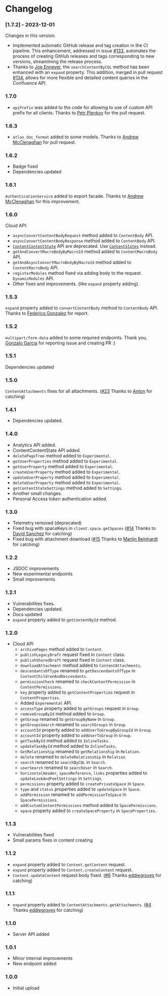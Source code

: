 # Changelog

### [1.7.2] - 2023-12-01

Changes in this version:

- Implemented automatic GitHub release and tag creation in the CI pipeline. This enhancement, addressed in issue [#133](https://github.com/MrRefactoring/confluence.js/issues/133), automates the process of creating GitHub releases and tags corresponding to new versions, streamlining the release process.
- Thanks to [Joe Ennever](https://github.com/JoeEnnever), the `searchContentByCQL` method has been enhanced with an `expand` property. This addition, merged in pull request [#134](https://github.com/MrRefactoring/confluence.js/pull/134/files), allows for more flexible and detailed content queries in the Confluence API.

### 1.7.0

- `apiPrefix` was added to the code for allowing to use of custom API prefix for all clients. Thanks to [Petr Plenkov](https://github.com/ThePlenkov) for the pull request.

### 1.6.3

- `atlas_doc_format` added to some models. Thanks to [Andrew McClenaghan](https://github.com/andymac4182) for pull request.

### 1.6.2

- Badge fixed
- Dependencies updated

### 1.6.1

`AuthenticationService` added to export facade. Thanks to [Andrew McClenaghan](https://github.com/andymac4182) for this improvement.

### 1.6.0

Cloud API:
  - `asyncConvertContentBodyRequest` method added to `ContentBody` API.
  - `asyncConvertContentBodyResponse` method added to `ContentBody` API.
  - [`ContentContentState`](https://github.com/MrRefactoring/confluence.js/blob/master/src/api/contentContentState.ts) API are deprecated. Use [`ContentStates`](https://github.com/MrRefactoring/confluence.js/blob/master/src/api/contentStates.ts) instead.
  - `getAndConvertMacroBodyByMacroId` method added to `ContentMacroBody` API.
  - `getAndAsyncConvertMacroBodyByMacroId` method added to `ContentMacroBody` API.
  - `registerModules` method fixed via adding body to the request. `DynamicModules` API.
  - Other fixes and improvements. (like `expand` property adding).

### 1.5.3

`expand` property added to `convertContentBody` method to `ContentBody` API. Thanks to [Federico Gonzalez](https://github.com/FedeG) for report.

### 1.5.2

`multipart/form-data` added to some required endpoints. Thank you, [Gonzalo Garcia](https://github.com/ggarcia24) for reporting issue and creating PR :)

### 1.5.1

Dependencies updated

### 1.5.0

`ContentAttachments` fixes for all attachments. ([#23](https://github.com/MrRefactoring/confluence.js/issues/23) Thanks to [Anton](https://github.com/tester22) for catching)

### 1.4.1

- Dependencies updated.

### 1.4.0

- Analytics API added.
- ContentContentState API added.
- `deletePageTree` method added to `Experimental`.
- `getUserProperties` method added to `Experimental`.
- `getUserProperty` method added to `Experimental`.
- `createUserProperty` method added to `Experimental`.
- `updateUserProperty` method added to `Experimental`.
- `deleteUserProperty` method added to `Experimental`.
- `getContentStateSettings` method added to `Settings`.
- Another small changes.
- Personal Access token authentication added.

### 1.3.0

- Telemetry removed (deprecated)
- Fixed bug with spaceKeys in `client.space.getSpaces` ([#14](https://github.com/MrRefactoring/confluence.js/issues/14) Thanks to [David Sanchez](https://github.com/emulienfou) for catching)
- Fixed bug with attachment download ([#15](https://github.com/MrRefactoring/confluence.js/issues/15) Thanks to [Martin Reinhardt](https://github.com/hypery2k) for catching)

### 1.2.2

- JSDOC improvements
- New experimental endpoints
- Small improvements

### 1.2.1

- Vulnerabilities fixes.
- Dependencies updated.
- Docs updated
- `expand` property added to `getContentById` method.

### 1.2.0

- Cloud API
  - `archivePages` method added to `Content`.
  - `publishLegacyDraft` request fixed in `Content` class.
  - `publishSharedDraft` request fixed in `Content` class.
  - `downloadAttachment` method added to `ContentAttachments`.
  - `descendantsOfType` renamed to `getDescendantsOfType` in `ContentChildrenAndDescendants`.
  - `permissionCheck` renamed to `checkContentPermission` in `ContentPermissions`.
  - `key` property added to `getContentProperties` request in `ContentProperties`.
  - Added `Experemental` API.
  - `accessType` property added to `getGroups` request in `Group`.
  - `removeGroupById` method added to `Group`.
  - `getGroup` renamed to `getGroupByName` in `Group`.
  - `getGroupsSearch` renamed to `searchGroups` in `Group`.
  - `accountId` property added to `addUserToGroupByGroupId` in `Group`.
  - `accountId` property added to `addUserToGroup` in `Group`.
  - `getTaskById` method added to `InlineTasks`.
  - `updateTaskById` method added to `InlineTasks`.
  - `GetRelationship` renamed to `getRelationship` in `Relation`.
  - `delete` renamed to `deleteRelationship` in `Relation`.
  - `search` renamed to `searchByCQL` in `Search`.
  - `userSearch` renamed to `searchUser` in `Search`.
  - `horizontalHeader`, `spaceReference`, `links` properties added to `updateLookAndFeelSettings` in `Settings`.
  - `permissions` property added to `createPrivateSpace` in `Space`.
  - `type` and `status` properties added to `updateSpace` in `Space`.
  - `addPermission` renamed to `addPermissionToSpace` in `SpacePermissions`.
  - `addCustomContentPermissions` method added to `SpacePermissions`.
  - `space` property added to `createSpaceProperty` in `SpaceProperties`.

### 1.1.3

- Vulnerabilities fixed
- Small params fixes in content creating

### 1.1.2

- `expand` property added to `Content.getContent` request.
- `expand` property added to `Content.createContent` request.
- `Content.updateContent` request body fixed. ([#6](https://github.com/MrRefactoring/confluence.js/issues/6) Thanks [eddiegroves](https://github.com/eddiegroves) for catching)

### 1.1.1

- `expand` property added to `ContentAttachments.getAttachments`. ([#4](https://github.com/MrRefactoring/confluence.js/issues/4) Thanks [eddiegroves](https://github.com/eddiegroves) for catching)

### 1.1.0

- Server API added

### 1.0.1

- Minor internal improvements
- New endpoint added

### 1.0.0

- Initial upload
